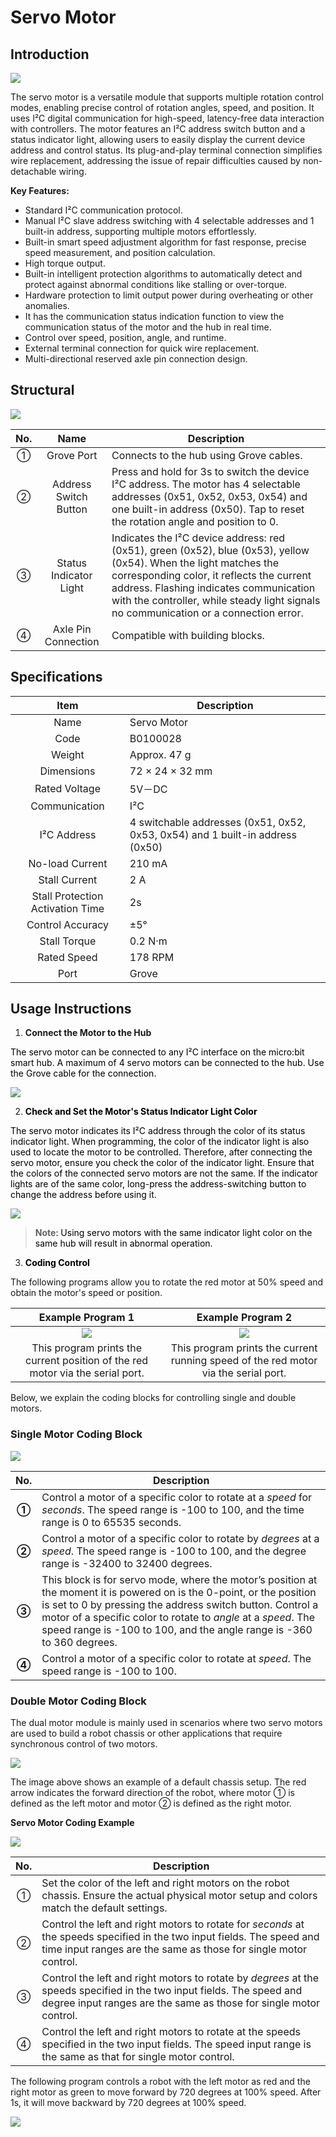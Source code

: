 # Servo Motor
## Introduction  
![](img/ServoMotor01.png)

The servo motor is a versatile module that supports multiple rotation control modes, enabling precise control of rotation angles, speed, and position. It uses I²C digital communication for high-speed, latency-free data interaction with controllers. The motor features an I²C address switch button and a status indicator light, allowing users to easily display the current device address and control status. Its plug-and-play terminal connection simplifies wire replacement, addressing the issue of repair difficulties caused by non-detachable wiring.  


**Key Features:**

+ Standard I²C communication protocol.  
+ Manual I²C slave address switching with 4 selectable addresses and 1 built-in address, supporting multiple motors effortlessly.  
+ Built-in smart speed adjustment algorithm for fast response, precise speed measurement, and position calculation.  
+ High torque output.  
+ Built-in intelligent protection algorithms to automatically detect and protect against abnormal conditions like stalling or over-torque.  
+ Hardware protection to limit output power during overheating or other anomalies.
+ It has the communication status indication function to view the communication status of the motor and the hub in real time.
+ Control over speed, position, angle, and runtime.  
+ External terminal connection for quick wire replacement.  
+ Multi-directional reserved axle pin connection design.  

##  Structural  

![](img/ServoMotor02.png)



| No.   | Name   | Description   |
| :---: | :---: | --- |
| ① | Grove Port | Connects to the hub using Grove cables.   |
| ②  | Address Switch Button   | Press and hold for 3s to switch the device I²C address. The motor has 4 selectable addresses (0x51, 0x52, 0x53, 0x54) and one built-in address (0x50). Tap to reset the rotation angle and position to 0.   |
| ③  |  Status Indicator Light   | Indicates the I²C device address: red (0x51), green (0x52), blue (0x53), yellow (0x54). When the light matches the corresponding color, it reflects the current address. Flashing indicates communication with the controller, while steady light signals no communication or a connection error.   |
| ④  |  Axle Pin Connection   |  Compatible with building blocks.   |




## Specifications  
| Item | Description |
| :---: | --- |
|  Name   |  Servo Motor   |
| Code | B0100028 |
|  Weight   |  Approx. 47 g   |
|  Dimensions   |  72 × 24 × 32 mm   |
|  Rated Voltage   | 5V－DC |
|  Communication   | I²C  |
|   I²C Address   | 4 switchable addresses (0x51, 0x52, 0x53, 0x54) and 1 built-in address (0x50)   |
|  No-load Current   |  210 mA   |
|      Stall Current   |  2 A   |
|  Stall Protection Activation Time    | 2s |
| Control Accuracy  | ±5° |
|  Stall Torque   |  0.2 N·m   |
|  Rated Speed   |  178 RPM   |
| Port | Grove  |


## Usage Instructions 
1. **Connect the Motor to the Hub**

<font style="color:rgb(0,0,0);">The servo motor can be connected to any I²C interface on the micro:bit smart hub. A maximum of 4 servo motors can be connected to the hub. Use the Grove cable for the connection.  </font>

![](img/ServoMotor03.png)

2. **<font style="color:rgb(0,0,0);">Check and Set the Motor's Status Indicator Light Color  </font>**

<font style="color:rgb(0,0,0);">The servo motor indicates its I²C address through the color of its status indicator light. When programming, the color of the indicator light is also used to locate the motor to be controlled. Therefore, after connecting the servo motor, ensure you check the color of the indicator light. Ensure that the colors of the connected servo motors are not the same. If the indicator lights are of the same color, long-press the address-switching button to change the address before using it.  </font>

![](img/ServoMotor04.gif)

> **Note**<font style="color:rgb(0,0,0);">: Using servo motors with the same indicator light color on the same hub will result in abnormal operation.  </font>
>

<font style="color:rgb(0,0,0);"></font>

3. **<font style="color:rgb(0,0,0);">Coding Control  </font>**

The following programs allow you to rotate the red motor at 50% speed and obtain the motor's speed or position.  

|  Example Program 1  |  Example Program 2   |
| :---: | :---: |
| ![](img/ServoMotor05.png) | ![](img/ServoMotor06.png) |
| This program prints the current position of the red motor via the serial port.   | This program prints the current running speed of the red motor via the serial port.   |


 Below, we explain the coding blocks for controlling single and double motors.  

### Single Motor Coding Block 
![](img/ServoMotor07.png)

|  No.   |  Description   |
| :---: | --- |
| **①** | Control a motor of a specific color to rotate at a _speed_ for _seconds_. The speed range is -100 to 100, and the time range is 0 to 65535 seconds.   |
| **②** | Control a motor of a specific color to rotate by _degrees_ at a _speed_. The speed range is -100 to 100, and the degree range is -32400 to 32400 degrees.   |
| **③** | This block is for servo mode, where the motor’s position at the moment it is powered on is the 0-point, or the position is set to 0 by pressing the address switch button. Control a motor of a specific color to rotate to _angle_ at a _speed_. The speed range is -100 to 100, and the angle range is -360 to 360 degrees.   |
| **④** |  Control a motor of a specific color to rotate at _speed_. The speed range is -100 to 100.   |


### Double Motor Coding Block  
The dual motor module is mainly used in scenarios where two servo motors are used to build a robot chassis or other applications that require synchronous control of two motors.  

![](img/ServoMotor08.png)

The image above shows an example of a default chassis setup. The red arrow indicates the forward direction of the robot, where motor ① is defined as the left motor and motor ② is defined as the right motor.  

**Servo Motor Coding Example**

![](img/ServoMotor09.png)

| No.   | Description   |
| :---: | --- |
| ① | Set the color of the left and right motors on the robot chassis. Ensure the actual physical motor setup and colors match the default settings.   |
| ② | Control the left and right motors to rotate for _seconds_ at the speeds specified in the two input fields. The speed and time input ranges are the same as those for single motor control.   |
| ③ | Control the left and right motors to rotate by _degrees_ at the speeds specified in the two input fields. The speed and degree input ranges are the same as those for single motor control.   |
| ④ | Control the left and right motors to rotate at the speeds specified in the two input fields. The speed input range is the same as that for single motor control.   |


The following program controls a robot with the left motor as red and the right motor as green to move forward by 720 degrees at 100% speed. After 1s, it will move backward by 720 degrees at 100% speed.

![](img/ServoMotor10.png)











